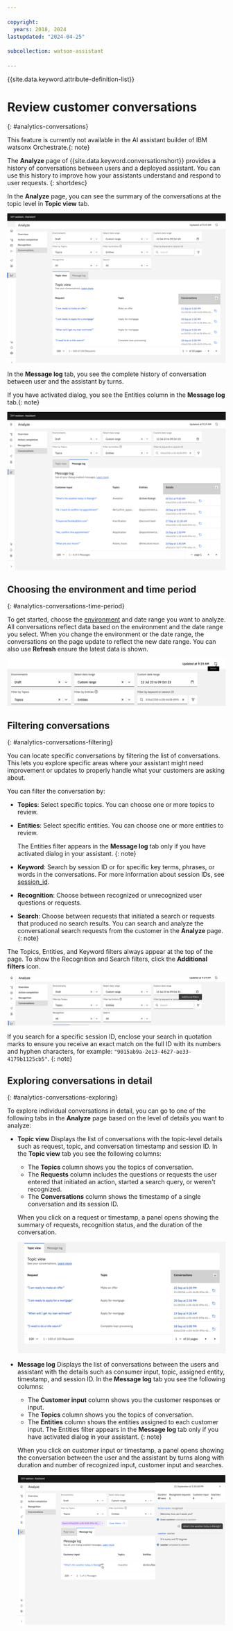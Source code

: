 ```yaml
---

copyright:
  years: 2018, 2024
lastupdated: "2024-04-25"

subcollection: watson-assistant

---
```


{{site.data.keyword.attribute-definition-list}}

# Review customer conversations
{: #analytics-conversations}

  This feature is currently not available in the AI assistant builder of IBM watsonx Orchestrate.{: note}

The **Analyze** page of {{site.data.keyword.conversationshort}} provides a history of conversations between users and a deployed assistant. You can use this history to improve how your assistants understand and respond to user requests.
{: shortdesc}

In the **Analyze** page, you can see the summary of the conversations at the topic level in **Topic view** tab. 

![Conversations page](images/analytics-conversations-dialog.svg)


In the **Message log** tab, you see the complete history of conversation between user and the assistant by turns. 

If you have activated dialog, you see the Entities column in the **Message log** tab.{: note}

 ![Conversation detail Message log](images/analytics-conversation-msg-logs.svg)



## Choosing the environment and time period
{: #analytics-conversations-time-period}

To get started, choose the [environment](/docs/watson-assistant?topic=watson-assistant-publish-overview#environments) and date range you want to analyze. All conversations reflect data based on the environment and the date range you select. When you change the environment or the date range, the conversations on the page update to reflect the new date range. You can also use **Refresh** ensure the latest data is shown.


![Time period](images/analytics-conversations-time-period-new.png)

## Filtering conversations
{: #analytics-conversations-filtering}

You can locate specific conversations by filtering the list of conversations. This lets you explore specific areas where your assistant might need improvement or updates to properly handle what your customers are asking about.


You can filter the conversation by:

- **Topics**: Select specific topics. You can choose one or more topics to review.
- **Entities**: Select specific entities. You can choose one or more entities to review.

    The Entities filter appears in the **Message log** tab only if you have activated dialog in your assistant. {: note}

- **Keyword**: Search by session ID or for specific key terms, phrases, or words in the conversations. For more information about session IDs, see [session_id](/docs/watson-assistant?topic=watson-assistant-admin-managing-plan#admin-managing-plan-no-userid).

- **Recognition**: Choose between recognized or unrecognized user questions or requests.
- **Search**: Choose between requests that initiated a search or requests that produced no search results.
  You can search and analyze the conversational search requests from the customer in the **Analyze** page. {: note}


The Topics, Entities, and Keyword filters always appear at the top of the page. To show the Recognition and Search filters, click the **Additional filters** icon.

![Conversation filters](images/analytics-conversations-filters-new.png)

If you search for a specific session ID, enclose your search in quotation marks to ensure you receive an exact match on the full ID with its numbers and hyphen characters, for example: `"9015ab9a-2e13-4627-ae33-4179b1125cb5"`.
{: note}

## Exploring conversations in detail
{: #analytics-conversations-exploring}


To explore individual conversations in detail, you can go to one of the following tabs in the **Analyze** page based on the level of details you want to analyze:
- **Topic view** 
  Displays the list of conversations with the topic-level details such as request, topic, and conversation timestamp and session ID. In the **Topic view** tab you see the following columns: 
  - The **Topics** column shows you the topics of conversation. 
  - The **Requests** column includes the questions or requests the user entered that initiated an action, started a search query, or weren't recognized. 
  - The **Conversations** column shows the timestamp of a single conversation and its session ID.

  When you click on a request or timestamp, a panel opens showing the summary of requests, recognition status, and the duration of the conversation. 

  ![Conversation detail topic view](images/analytics-topic-view.svg)

- **Message log**
  Displays the list of conversations between the users and assistant with the details such as consumer input, topic, assigned entity, timestamp, and session ID. In the **Message log** tab you see the following columns: 
  - The **Customer input** column shows you the customer responses or input. 
  - The **Topics** column shows you the topics of conversation. 
  - The **Entities** column shows the entities assigned to each customer input.
     The Entities filter appears in the **Message log** tab only if you have activated dialog in your assistant. {: note}

  When you click on customer input or timestamp, a panel opens showing the conversation between the user and the assistant by turns along with duration and number of recognized input, customer input and searches.

  ![Conversation detail Message log](images/analytics-conversations-side.svg)
